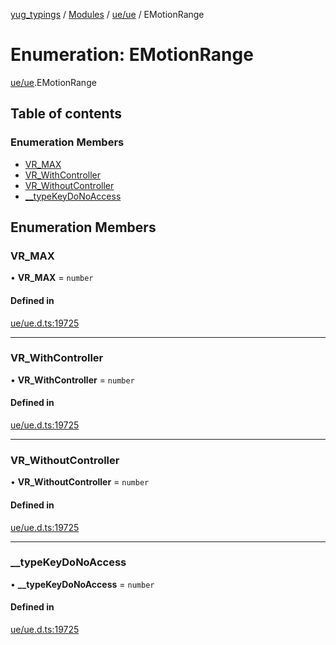 [yug_typings](../README.md) / [Modules](../modules.md) / [ue/ue](../modules/ue_ue.md) / EMotionRange

# Enumeration: EMotionRange

[ue/ue](../modules/ue_ue.md).EMotionRange

## Table of contents

### Enumeration Members

- [VR\_MAX](ue_ue.EMotionRange.md#vr_max)
- [VR\_WithController](ue_ue.EMotionRange.md#vr_withcontroller)
- [VR\_WithoutController](ue_ue.EMotionRange.md#vr_withoutcontroller)
- [\_\_typeKeyDoNoAccess](ue_ue.EMotionRange.md#__typekeydonoaccess)

## Enumeration Members

### VR\_MAX

• **VR\_MAX** = `number`

#### Defined in

[ue/ue.d.ts:19725](https://github.com/YugMetaverse/yug_typings/blob/25cad34/ue/ue.d.ts#L19725)

___

### VR\_WithController

• **VR\_WithController** = `number`

#### Defined in

[ue/ue.d.ts:19725](https://github.com/YugMetaverse/yug_typings/blob/25cad34/ue/ue.d.ts#L19725)

___

### VR\_WithoutController

• **VR\_WithoutController** = `number`

#### Defined in

[ue/ue.d.ts:19725](https://github.com/YugMetaverse/yug_typings/blob/25cad34/ue/ue.d.ts#L19725)

___

### \_\_typeKeyDoNoAccess

• **\_\_typeKeyDoNoAccess** = `number`

#### Defined in

[ue/ue.d.ts:19725](https://github.com/YugMetaverse/yug_typings/blob/25cad34/ue/ue.d.ts#L19725)
